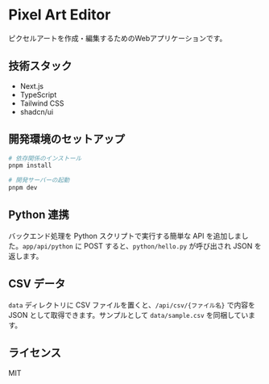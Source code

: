 # Pixel Art Editor

ピクセルアートを作成・編集するためのWebアプリケーションです。

## 技術スタック

- Next.js
- TypeScript
- Tailwind CSS
- shadcn/ui

## 開発環境のセットアップ

```bash
# 依存関係のインストール
pnpm install

# 開発サーバーの起動
pnpm dev
```

## Python 連携

バックエンド処理を Python スクリプトで実行する簡単な API を追加しました。`app/api/python` に POST すると、`python/hello.py` が呼び出され JSON を返します。

## CSV データ

`data` ディレクトリに CSV ファイルを置くと、`/api/csv/{ファイル名}` で内容を JSON
として取得できます。サンプルとして `data/sample.csv` を同梱しています。

## ライセンス

MIT 